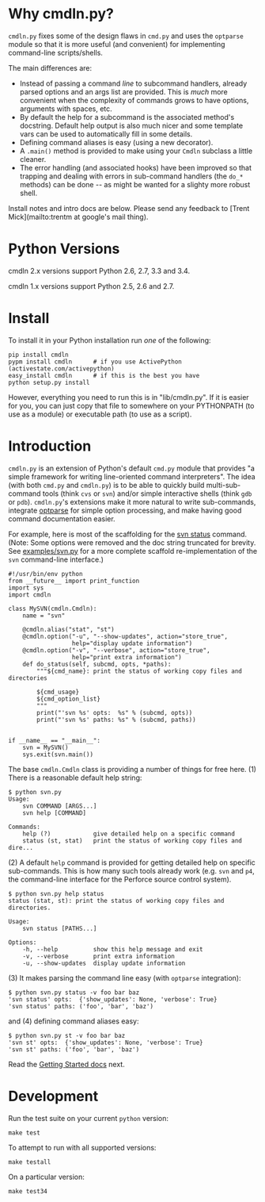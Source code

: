 # Why cmdln.py?

`cmdln.py` fixes some of the design flaws in `cmd.py` and uses the 
`optparse` module so that it is more useful (and convenient) for
implementing command-line scripts/shells.

The main differences are:

- Instead of passing a command *line* to subcommand handlers, already
  parsed options and an args list are provided. This is *much* more
  convenient when the complexity of commands grows to have options,
  arguments with spaces, etc.
- By default the help for a subcommand is the associated method's
  docstring.  Default help output is also much nicer and some template
  vars can be used to automatically fill in some details.
- Defining command aliases is easy (using a new decorator).
- A `.main()` method is provided to make using your `Cmdln` subclass a
  little cleaner.
- The error handling (and associated hooks) have been improved so that
  trapping and dealing with errors in sub-command handlers (the `do_*`
  methods) can be done -- as might be wanted for a slighty more robust
  shell.

Install notes and intro docs are below. Please send any feedback to
[Trent Mick](mailto:trentm at google's mail thing).


# Python Versions

cmdln 2.x versions support Python 2.6, 2.7, 3.3 and 3.4.

cmdln 1.x versions support Python 2.5, 2.6 and 2.7.


# Install

To install it in your Python installation run *one* of the following:

    pip install cmdln
    pypm install cmdln      # if you use ActivePython (activestate.com/activepython)
    easy_install cmdln      # if this is the best you have
    python setup.py install

However, everything you need to run this is in "lib/cmdln.py". If it is
easier for you, you can just copy that file to somewhere on your PYTHONPATH
(to use as a module) or executable path (to use as a script).

# Introduction

`cmdln.py` is an extension of Python's default `cmd.py` module that
provides "a simple framework for writing line-oriented command
interpreters".  The idea (with both `cmd.py` and `cmdln.py`) is to be
able to quickly build multi-sub-command tools (think `cvs` or `svn`)
and/or simple interactive shells (think `gdb` or `pdb`).  `cmdln.py`'s
extensions make it more natural to write sub-commands, integrate
[optparse](http://docs.python.org/lib/module-optparse.html) for simple
option processing, and make having good command documentation easier.

For example, here is most of the scaffolding for the [svn
status](http://svnbook.red-bean.com/en/1.1/re26.html) command. (Note:
Some options were removed and the doc string truncated for brevity. See
[examples/svn.py](examples/svn.py) for a more complete scaffold
re-implementation of the `svn` command-line interface.)

    #!/usr/bin/env python
    from __future__ import print_function
    import sys
    import cmdln

    class MySVN(cmdln.Cmdln):
        name = "svn"

        @cmdln.alias("stat", "st")
        @cmdln.option("-u", "--show-updates", action="store_true",
                      help="display update information")
        @cmdln.option("-v", "--verbose", action="store_true",
                      help="print extra information")
        def do_status(self, subcmd, opts, *paths):
            """${cmd_name}: print the status of working copy files and directories

            ${cmd_usage}
            ${cmd_option_list}
            """
            print("'svn %s' opts:  %s" % (subcmd, opts))
            print("'svn %s' paths: %s" % (subcmd, paths))


    if __name__ == "__main__":
        svn = MySVN()
        sys.exit(svn.main())


The base `cmdln.Cmdln` class is providing a number of things for free
here. (1) There is a reasonable default help string:

    $ python svn.py
    Usage:
        svn COMMAND [ARGS...]
        svn help [COMMAND]

    Commands:
        help (?)            give detailed help on a specific command
        status (st, stat)   print the status of working copy files and dire...

(2) A default `help` command is provided for getting detailed help on
specific sub-commands. This is how many such tools already work (e.g.
`svn` and `p4`, the command-line interface for the Perforce source
control system).

    $ python svn.py help status
    status (stat, st): print the status of working copy files and directories.

    Usage:
        svn status [PATHS...]

    Options:
        -h, --help          show this help message and exit
        -v, --verbose       print extra information
        -u, --show-updates  display update information

(3) It makes parsing the command line easy (with `optparse`
integration):

    $ python svn.py status -v foo bar baz
    'svn status' opts:  {'show_updates': None, 'verbose': True}
    'svn status' paths: ('foo', 'bar', 'baz')

and (4) defining command aliases easy:

    $ python svn.py st -v foo bar baz
    'svn st' opts:  {'show_updates': None, 'verbose': True}
    'svn st' paths: ('foo', 'bar', 'baz')

Read the [Getting Started docs](docs/getting_started.rst) next.



# Development

Run the test suite on your current `python` version:

    make test

To attempt to run with all supported versions:

    make testall

On a particular version:

    make test34

